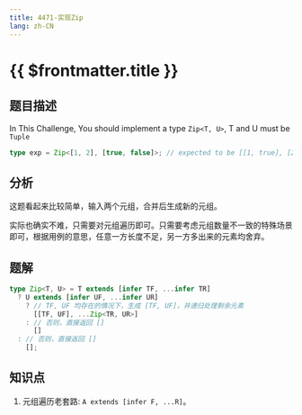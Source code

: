 ```yaml
---
title: 4471-实现Zip
lang: zh-CN
---
```


# {{ $frontmatter.title }}

## 题目描述

In This Challenge, You should implement a type `Zip<T, U>`, T and U must be `Tuple`

```ts
type exp = Zip<[1, 2], [true, false]>; // expected to be [[1, true], [2, false]]
```

## 分析

这题看起来比较简单，输入两个元组，合并后生成新的元组。

实际也确实不难，只需要对元组遍历即可。只需要考虑元组数量不一致的特殊场景即可，根据用例的意思，任意一方长度不足，另一方多出来的元素均舍弃。

## 题解

```ts
type Zip<T, U> = T extends [infer TF, ...infer TR]
  ? U extends [infer UF, ...infer UR]
    ? // TF, UF 均存在的情况下，生成 [TF, UF]，并递归处理剩余元素
      [[TF, UF], ...Zip<TR, UR>]
    : // 否则，直接返回 []
      []
  : // 否则，直接返回 []
    [];
```

## 知识点

1. 元组遍历老套路: `A extends [infer F, ...R]`。
